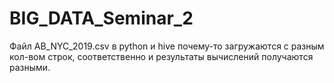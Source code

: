 # BIG_DATA_Seminar_2
Файл AB_NYC_2019.csv в python и hive почему-то загружаются с разным кол-вом строк, соответственно и результаты вычислений получаются разными. 
